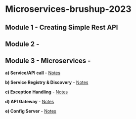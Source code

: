 # Microservices-brushup-2023
 
## Module 1 - Creating Simple Rest API
## Module 2 - 

## Module 3 - Microservices - 
**a) Service/API call** - [Notes][API call url]

**b) Service Registry & Discovery** - [Notes][Service Registry & Discovery url]

**c) Exception Handling** - [Notes][Exception Handling url]

**d) API Gateway** - [Notes][API Gateway ulr]

**e) Config Server** - [Notes][Config server url]



[API call url]: https://github.com/h4rishabh/microservices-brushup-2023
[Service Registry & Discovery url]: https://github.com/h4rishabh/microservices-brushup-2023
[Exception Handling url]: https://github.com/h4rishabh/microservices-brushup-2023
[API Gateway ulr]: https://github.com/h4rishabh/microservices-brushup-2023/tree/master/springboot-microservices/api-gateway
[Config server url]: https://github.com/h4rishabh/microservices-brushup-2023/tree/master/springboot-microservices/config-server
